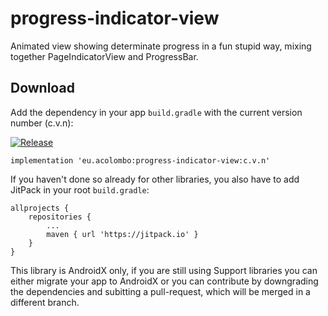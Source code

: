 # progress-indicator-view
Animated view showing determinate progress in a fun stupid way, mixing together PageIndicatorView and ProgressBar.

## Download

Add the dependency in your app  `build.gradle` with the current version number (c.v.n):

[![Release](https://jitpack.io/v/eu.acolombo/progress-indicator-view.svg)](https://jitpack.io/#eu.acolombo/progress-indicator-view)
```
implementation 'eu.acolombo:progress-indicator-view:c.v.n'
```

If you haven't done so already for other libraries, you also have to add JitPack in your root `build.gradle`:
```
allprojects {
    repositories {
        ...
        maven { url 'https://jitpack.io' }
    }
}
```

This library is AndroidX only, if you are still using Support libraries you can either migrate your app to AndroidX or you can contribute by downgrading the dependencies and subitting a pull-request, which will be merged in a different branch.
